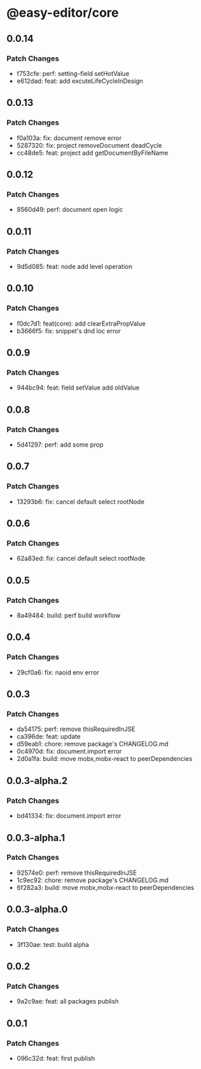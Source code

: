 # @easy-editor/core

## 0.0.14

### Patch Changes

- f753cfe: perf: setting-field setHotValue
- e612dad: feat: add excuteLifeCycleInDesign

## 0.0.13

### Patch Changes

- f0a103a: fix: document remove error
- 5287320: fix: project removeDocument deadCycle
- cc48de5: feat: project add getDocumentByFileName

## 0.0.12

### Patch Changes

- 8560d49: perf: document open logic

## 0.0.11

### Patch Changes

- 9d5d085: feat: node add level operation

## 0.0.10

### Patch Changes

- f0dc7d1: feat(core): add clearExtraPropValue
- b3666f5: fix: snippet's dnd loc error

## 0.0.9

### Patch Changes

- 944bc94: feat: field setValue add oldValue

## 0.0.8

### Patch Changes

- 5d41297: perf: add some prop

## 0.0.7

### Patch Changes

- 13293b6: fix: cancel default select rootNode

## 0.0.6

### Patch Changes

- 62a83ed: fix: cancel default select rootNode

## 0.0.5

### Patch Changes

- 8a49484: build: perf build workflow

## 0.0.4

### Patch Changes

- 29cf0a6: fix: naoid env error

## 0.0.3

### Patch Changes

- da54175: perf: remove thisRequiredInJSE
- ca396de: feat: update
- d59eab1: chore: remove package's CHANGELOG.md
- 0c4970d: fix: document.import error
- 2d0a1fa: build: move mobx,mobx-react to peerDependencies

## 0.0.3-alpha.2

### Patch Changes

- bd41334: fix: document.import error

## 0.0.3-alpha.1

### Patch Changes

- 92574e0: perf: remove thisRequiredInJSE
- 1c9ec92: chore: remove package's CHANGELOG.md
- 6f282a3: build: move mobx,mobx-react to peerDependencies

## 0.0.3-alpha.0

### Patch Changes

- 3f130ae: test: build alpha

## 0.0.2

### Patch Changes

- 9a2c9ae: feat: all packages publish

## 0.0.1

### Patch Changes

- 096c32d: feat: first publish
